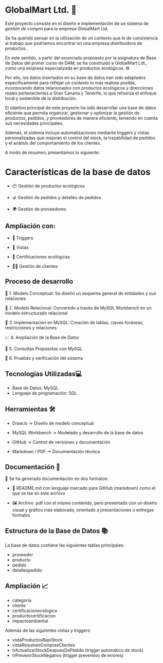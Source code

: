 # GlobalMart Ltd. 🌿
Este proyecto consiste en el diseño e implementación de un sistema de *gestión de compra* para la empresa GlobalMart Ltd.

Se ha querido pensar en la utilización de un contexto que le de consistencia al trabajo que podríamos encontrar en una empresa distribuidora de productos.

En este sentido, a partir del enunciado propuesto por la asignatura de Base de Datos del primer curso de DAM, se ha construido a GlobalMart Ldt., como una empresa especializada en productos ecológicos. ♻️

Por ello, los datos insertados en su base de datos han sido adaptados específicamente para reflejar un contexto lo más realista posible, incorporando datos relacionados con productos ecológicos y direcciones reales pertenecientes a Gran Canaria y Tenerife, lo que refuerza el enfoque local y sostenible de la distribución.

El objetivo principal de este proyecto ha sido desarrollar una base de datos eficiente que permita organizar, gestionar y optimizar la gestión de productos, pedidos, y proveedores de manera eficiente, teniendo en cuenta sus necesidades principales.

Además, el sistema incluye automatizaciones mediante triggers y vistas personalizadas que mejoran el control del stock, la trazabilidad de pedidos y el análisis del comportamiento de los clientes.

A modo de resumen, presentamos lo siguiente:

# Características de la base de datos
- 📦 Gestión de productos ecológicos

- 📊 Gestión de pedidos y detalles de pedidos

- 🌍 Gestión de proveedores

## Ampliación con:
- 🔄 Triggers

- 👀 Vistas

- 🌱 Certificaciones ecológicas

- 🧑‍💼 Gestión de clientes

## Proceso de desarrollo
📌 1. Modelo Conceptual: Se diseñó un esquema general de entidades y sus relaciones

🧩 2. Modelo Relacional: Convertido a través de MySQL Workbench en un modelo estructurado relacional

🧱 3. Implementación en MySQL: Creación de tablas, claves foráneas, restricciones y relaciones

📈 4. Ampliación de la Base de Datos

📑 5. Consultas Propuestas con MySQL

🧪 6. Pruebas y verificación del sistema

## Tecnologías Utilizadas💻
- Base de Datos: MySQL
- Lenguaje de programación: SQL

## Herramientas 🛠️
- Draw.io → Diseño de modelo conceptual
  
- MySQL Workbench → Modelado y desarrollo de la base de datos

- GitHub → Control de versiones y documentación

- Markdown / PDF → Documentación técnica

##  Documentación 📝
🔸 Se ha generado documentación en dos formatos:

- 📄 README.md con lenguaje marcado para GitHub (markdown) como el que se lee en este archivo

- 🖼️ Archivo .pdf con el mismo contenido, pero presentado con un diseño visual y gráfico más elaborado, orientado a presentaciones o entregas formales

## Estructura de la Base de Datos 📚
La base de datos contiene las siguientes tablas principales:

- proveedor
- producto
- pedido
- detallespedido

## Ampliación 📈

- categoria
- cliente
- certificacionecologica
- productocertificacion
- impactoambiental

Además de las siguientes vistas y triggers:

- vistaProductosBajoStock 
- vistaResumenComprasClientes
- trActualizarStockDespuesDePedido (trigger automático de stock)
- trPrevenirStockNegativo (trigger preventivo de errores)

